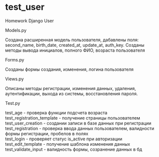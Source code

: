 # test_user
Homework Django User 

<p>Models.py</p> 

Создана расширенная модель пользователя, дабавлены поля: second_name, birth_date, created_at, update_at, auth_key.
Созданы методы вывода инициалов, полного ФИО, возраста пользователя

<p>Forms.py</p>

Созданы формы создания, изменения, логина пользователя

<p>Views.py</p>

Описаны методы регистрации, изменения данных, удаления, аутентификации, выхода из системы, восстановления пароля.

<p>Test.py</p>

test_age - проверка функции подсчета возраста<br>
test_registration_template - получение страницы пользователем<br>
test_user_creation - создании записи в базе данных при регистрации<br>
test_registration - проверка ввода данных пользователем, валидности формы регистрации, пробелов в полях<br>
test_login - проверяет статус is_active при авторизации<br>
test_edit_template - получение шаблона изменения данных<br>
test_validate_input - валидность формы, созранение данных в бд<br>
